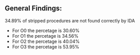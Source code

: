 General Findings:
------------------
34.89% of stripped procedures are not found correctly by IDA
- For O0 the percetage is 30.60%
- For O1 the percetage is 34.56%
- For O2 the percetage is 40.04%
- For O3 the percetage is 53.95%